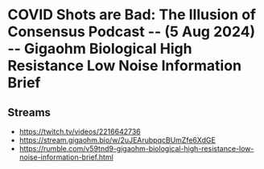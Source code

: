 # COVID Shots are Bad: The Illusion of Consensus Podcast -- (5 Aug 2024) -- Gigaohm Biological High Resistance Low Noise Information Brief

## Streams
- https://twitch.tv/videos/2216642736
- https://stream.gigaohm.bio/w/2uJEArubpqcBUmZfe6XdGE
- https://rumble.com/v59tnd9-gigaohm-biological-high-resistance-low-noise-information-brief.html

